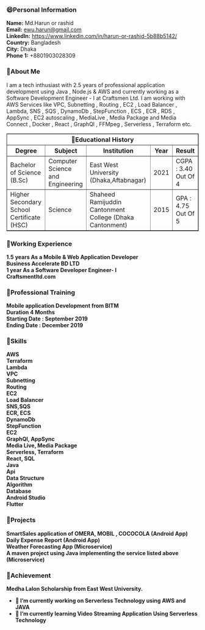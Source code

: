 
### 😄Personal Information
**Name:** Md.Harun or rashid<br/>
**Email:** ewu.harun@gmail.com<br/>
**LinkedIn:** https://www.linkedin.com/in/harun-or-rashid-5b88b5142/<br/>
**Country:** Bangladesh<br/>
**City:** Dhaka<br/>
**Phone 1:** +8801903028309<br/>

### 🌱About Me


I am a tech inthusiast with 2.5 years of professional application development using Java , Node.js & AWS and currently working as a Software Development Engineer - I at Craftsmen Ltd.
I am working with AWS Services like VPC, Subnetting , Routing , EC2 , Load Balancer , Lambda, SNS , SQS , DynamoDb , StepFunction , ECS , ECR , RDS , AppSync , EC2 autoscaling , MediaLive , Media Package and Media Connect , Docker , React , GraphQl , FFMpeg , Serverless , Terraform etc.
  
  

    
<TABLE border="1" cellpadding="5" cellspacing="2"
  summary="History courses offered in the community of
           Bath arranged by course name, tutor, summary, 
           code, and fee">
  <TR>
    <TH colspan="5" scope="colgroup">🌱Educational History</TH>
  </TR>
  <TR>
    <TH scope="col" abbr="Name">Degree</TH>
    <TH scope="col" abbr="Tutor">Subject</TH>
    <TH scope="col" abbr="Tutor">Institution</TH>
    <TH scope="col">Year</TH>
    <TH scope="col">Result</TH>
 
  </TR>
  <TR>
    <TD scope="row">Bachelor of Science (B.Sc) </TD>
    <TD>Computer Science and Engineering</TD>
    <TD>East West University (Dhaka,Aftabnagar)</TD>
    <TD>2021</TD>
    <TD>CGPA : 3.40 Out Of 4</TD>
  </TR>
  <TR>
    <TD scope="row">Higher Secondary School Certificate (HSC)</TD>
    <TD>
       Science
    </TD>
    <TD>Shaheed Ramijuddin Cantonment College (Dhaka Cantonment)</TD>
    <TD>2015</TD>
    <TD>GPA : 4.75 Out Of 5</TD>
  </TR>
</TABLE>

 ### 🌱Working Experience
  <b>1.5 years As a Mobile & Web Application Developer<b/>
  <br/>
  Business Accelerate BD LTD
  <br/>
  <b>1 year As a Software Developer Engineer- I <b/>
  <br/>
  Craftsmentltd.com
 
### 🌱Professional Training
<b>Mobile application Development from BITM<br/></b>
Duration 4 Months<br/>
Starting Date : September 2019<br/>
Ending Date : December 2019<br/>


### 🌱Skills
**AWS**<br/>
**Terraform**<br/>
**Lambda**<br/>
**VPC**<br/>
**Subnetting**<br/>
**Routing**<br/>
**EC2**<br/>
**Load Balancer**<br/>
**SNS,SQS**<br/>
**ECR, ECS**<br/>
**DynamoDb**<br/>
**StepFunction**<br/>
**EC2**<br/>
**GraphQl, AppSync**<br/>
**Media Live, Media Package**<br/>
**Serverless, Terraform**<br/>
**React, SQL**<br/>
**Java**<br/>
**Api**<br/>
**Data Structure**<br/>
**Algorithm**<br/>
**Database**<br/>
**Android Studio**<br/>
**Flutter**<br/>


### 🌱Projects
**SmartSales application of OMERA, MOBIL , COCOCOLA (Android App)**<br/>
**Daily Expense Report (Android App)**<br/>
**Weather Forecasting App (Microservice)**<br/>
**A maven project using Java implementing the service listed above (Microservice)**<br/>

### 🌱Achievement
Medha Lalon Scholarship from East West University.


- 🔭 I’m currently working on **Serverless Technology using AWS and JAVA**
- 🌱 I’m currently learning **Video Streaming Application Using Serverless Technology**

